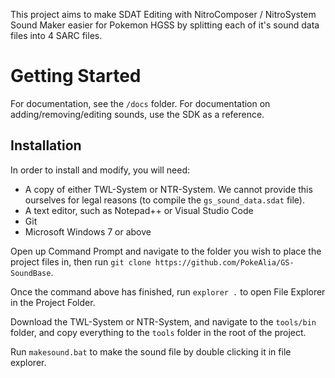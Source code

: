 This project aims to make SDAT Editing with NitroComposer / NitroSystem Sound Maker easier for Pokemon HGSS by splitting each of it's sound data files into 4 SARC files.

# Getting Started
For documentation, see the `/docs` folder. For documentation on adding/removing/editing sounds, use the SDK as a reference.

## Installation
In order to install and modify, you will need:
*  A copy of either TWL-System or NTR-System. We cannot provide this ourselves for legal reasons (to compile the `gs_sound_data.sdat` file).
*  A text editor, such as Notepad++ or Visual Studio Code
*  Git
*  Microsoft Windows 7 or above

Open up Command Prompt and navigate to the folder you wish to place the project files in, then run ``git clone https://github.com/PokeAlia/GS-SoundBase``.

Once the command above has finished, run ``explorer .`` to open File Explorer in the Project Folder.

Download the TWL-System or NTR-System, and navigate to the ``tools/bin`` folder, and copy everything to the ``tools`` folder in the root of the project.

Run ``makesound.bat`` to make the sound file by double clicking it in file explorer.
